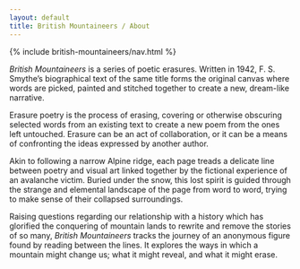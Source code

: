 ```yaml
---
layout: default
title: British Mountaineers / About
---
```

{% include british-mountaineers/nav.html %}

*British Mountaineers* is a series of poetic erasures. Written in 1942, F. S. Smythe’s biographical text of the same title forms the original canvas where words are picked, painted and stitched together to create a new, dream-like narrative. 

Erasure poetry is the process of erasing, covering or otherwise obscuring selected words from an existing text to create a new poem from the ones left untouched. Erasure can be an act of collaboration, or it can be a means of confronting the ideas expressed by another author.

Akin to following a narrow Alpine ridge, each page treads a delicate line between poetry and visual art linked together by the fictional experience of an avalanche victim. Buried under the snow, this lost spirit is guided through the strange and elemental landscape of the page from word to word, trying to make sense of their collapsed surroundings. 

Raising questions regarding our relationship with a history which has glorified the conquering of mountain lands to rewrite and remove the stories of so many, *British Mountaineers* tracks the journey of an anonymous figure found by reading between the lines. It explores the ways in which a mountain might change us; what it might reveal, and what it might erase.
